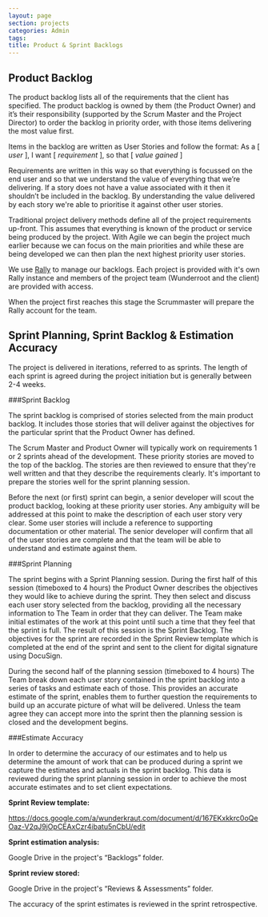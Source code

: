 ```yaml
---
layout: page
section: projects
categories: Admin
tags:
title: Product & Sprint Backlogs
---
```

## Product Backlog

The product backlog lists all of the requirements that the client has specified. The product backlog is owned by them (the Product Owner) and it’s their responsibility (supported by the Scrum Master and the Project Director) to order the backlog in priority order, with those items delivering the most value first.

Items in the backlog are written as User Stories and follow the format:
As a [ *user* ], 
I want [ *requirement* ], 
so that [ *value gained* ]

Requirements are written in this way so that everything is focussed on the end user and so that we understand the value of everything that we’re delivering. If a story does not have a value associated with it then it shouldn’t be included in the backlog. By understanding the value delivered by each story we're able to prioritise it against other user stories.

Traditional project delivery methods define all of the project requirements up-front. This assumes that everything is known of the product or service being produced by the project. With Agile we can begin the project much earlier because we can focus on the main priorities and while these are being developed we can then plan the next highest priority user stories.

We use <a href="https://rally1.rallydev.com">Rally</a> to manage our backlogs. Each project is provided with it's own Rally instance and members of the project team (Wunderroot and the client) are provided with access.

When the project first reaches this stage the Scrummaster will prepare the Rally account for the team.

## Sprint Planning, Sprint Backlog & Estimation Accuracy

The project is delivered in iterations, referred to as sprints. The length of each sprint is agreed during the project initiation but is generally between 2-4 weeks. 

###Sprint Backlog

The sprint backlog is comprised of stories selected from the main product backlog. It includes those stories that will deliver against the objectives for the particular sprint that the Product Owner has defined.

The Scrum Master and Product Owner will typically work on requirements 1 or 2 sprints ahead of the development. These priority stories are moved to the top of the backlog. The stories are then reviewed to ensure that they're well written and that they describe the requirements clearly. It's important to prepare the stories well for the sprint planning session.

Before the next (or first) sprint can begin, a senior developer will scout the product backlog, looking at these priority user stories. Any ambiguity will be addressed at this point to make the description of each user story very clear. Some user stories will include a reference to supporting documentation or other material. The senior developer will confirm that all of the user stories are complete and that the team will be able to understand and estimate against them.

###Sprint Planning

The sprint begins with a Sprint Planning session. During the first half of this session (timeboxed to 4 hours) the Product Owner describes the objectives they would like to achieve during the sprint. They then select and discuss each user story selected from the backlog, providing all the necessary information to The Team in order that they can deliver. The Team make initial estimates of the work at this point until such a time that they feel that the sprint is full. The result of this session is the Sprint Backlog. The objectives for the sprint are recorded in the Sprint Review template which is completed at the end of the sprint and sent to the client for digital signature using DocuSign.

During the second half of the planning session (timeboxed to 4 hours) The Team break down each user story contained in the sprint backlog  into a series of tasks and estimate each of those. This provides an accurate estimate of the sprint, enables them to further question the requirements to build up an accurate picture of what will be delivered. Unless the team agree they can accept more into the sprint then the planning session is closed and the development begins.

###Estimate Accuracy

In order to determine the accuracy of our estimates and to help us determine the amount of work that can be produced during a sprint we capture the estimates and actuals in the sprint backlog. This data is reviewed during the sprint planning session in order to achieve the most accurate estimates and to set client expectations.

**Sprint Review template:**

<https://docs.google.com/a/wunderkraut.com/document/d/167EKxkkrc0oQeOaz-V2qJ9jOpCEAxCzr4ibatu5nCbU/edit>

**Sprint estimation analysis:**

Google Drive in the project's “Backlogs” folder.

**Sprint review stored:**

Google Drive in the project's “Reviews & Assessments” folder.

The accuracy of the sprint estimates is reviewed in the sprint retrospective.
